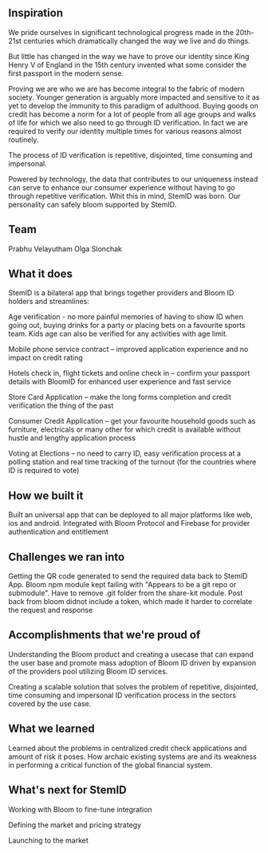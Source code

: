 ## Inspiration 


We pride ourselves in significant technological progress made in the 20th-21st centuries which dramatically changed the way we live and do things. 

But little has changed in the way we have to prove our identity since King Henry V of England in the 15th century invented what some consider the first passport in the modern sense.

Proving we are who we are has become integral to the fabric of modern society. Younger generation is arguably more impacted and sensitive to it as yet to develop the immunity to this paradigm of adulthood. Buying goods on credit has become a norm for a lot of people from all age groups and walks of life for which we also need to go through ID verification. In fact we are required to verify our identity multiple times for various reasons almost routinely. 

The process of ID verification is repetitive, disjointed, time consuming and impersonal. 

Powered by technology, the data that contributes to our uniqueness instead can serve to enhance our consumer experience without having to go through repetitive verification. Whit this in mind, StemID was born. Our personality can safely bloom supported by StemID. 

## Team

Prabhu Velayutham
Olga Slonchak

## What it does 


StemID is a bilateral app that brings together providers and Bloom ID holders and streamlines:

Age verification  - no more painful memories of having to show ID when going out, buying drinks for a party or placing bets on a favourite sports team. Kids age can also be verified for any activities with age limit. 


Mobile phone service contract – improved application experience and no impact on credit rating

Hotels check in, flight tickets and online check in – confirm your passport details with BloomID for enhanced user experience and fast service

Store Card Application – make the long forms completion and credit verification the thing of the past

Consumer Credit Application – get your favourite household goods such as furniture, electricals or many other for which credit is available without hustle and lengthy application process

Voting at Elections – no need to carry ID, easy verification process at a polling station and real time tracking of the turnout (for the countries where ID is required to vote)



## How we built it 


Built an universal app that can be deployed to all major platforms like web, ios and android. Integrated with Bloom Protocol and Firebase for provider authentication and entitlement



## Challenges we ran into 


Getting the QR code generated to send the required data back to StemID App.
Bloom npm module kept failing with "Appears to be a git repo or submodule". Have to remove .git folder from the share-kit module.
Post back from bloom didnot include a token, which made it harder to correlate the request and response



## Accomplishments that we're proud of 


Understanding the Bloom product and creating a usecase that can expand the user base and promote mass adoption of Bloom ID driven by expansion of the providers pool utilizing Bloom ID services. 

Creating a scalable solution that solves the problem of repetitive, disjointed, time consuming and impersonal ID verification process in the sectors covered by the use case. 



## What we learned 


Learned about the problems in centralized credit check applications and amount of risk it poses. How archaic existing systems are and its weakness in performing a critical function of the global financial system. 



## What's next for StemID 


Working with Bloom to fine-tune integration

Defining the market and pricing strategy

Launching to the market
